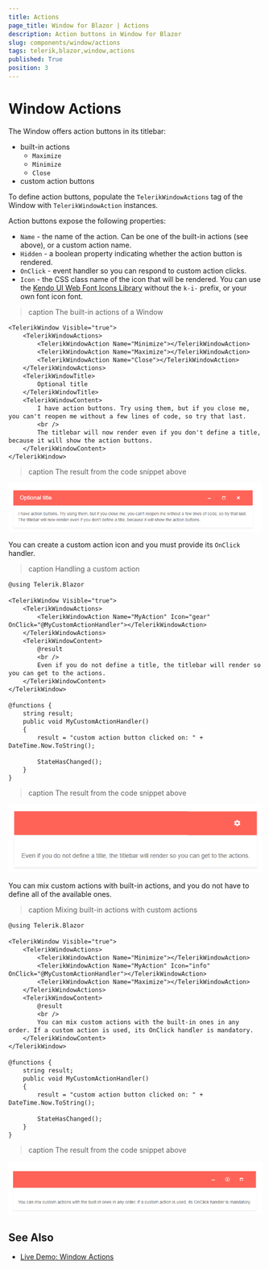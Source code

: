 ```yaml
---
title: Actions
page_title: Window for Blazor | Actions
description: Action buttons in Window for Blazor
slug: components/window/actions
tags: telerik,blazor,window,actions
published: True
position: 3
---
```


# Window Actions

The Window offers action buttons in its titlebar:

* built-in actions
    * `Maximize`
    * `Minimize`
    * `Close`
* custom action buttons

To define action buttons, populate the `TelerikWindowActions` tag of the Window with `TelerikWindowAction` instances.

Action buttons expose the following properties:

* `Name` - the name of the action. Can be one of the built-in actions (see above), or a custom action name.
* `Hidden` - a boolean property indicating whether the action button is rendered.
* `OnClick` - event handler so you can respond to custom action clicks.
* `Icon` - the CSS class name of the icon that will be rendered. You can use the [Kendo UI Web Font Icons Library](https://docs.telerik.com/kendo-ui/styles-and-layout/icons-web) without the `k-i-` prefix, or your own font icon font.


>caption The built-in actions of a Window

````CSHTML
<TelerikWindow Visible="true">
	<TelerikWindowActions>
		<TelerikWindowAction Name="Minimize"></TelerikWindowAction>
		<TelerikWindowAction Name="Maximize"></TelerikWindowAction>
		<TelerikWindowAction Name="Close"></TelerikWindowAction>
	</TelerikWindowActions>
	<TelerikWindowTitle>
	    Optional title
	</TelerikWindowTitle>
	<TelerikWindowContent>
		I have action buttons. Try using them, but if you close me, you can't reopen me without a few lines of code, so try that last.
		<br />
		The titlebar will now render even if you don't define a title, because it will show the action buttons.
	</TelerikWindowContent>
</TelerikWindow>
````

>caption The result from the code snippet above

![](images/built-in-actions.png)

You can create a custom action icon and you must provide its `OnClick` handler.

>caption Handling a custom action

````CSHTML
@using Telerik.Blazor

<TelerikWindow Visible="true">
	<TelerikWindowActions>
		<TelerikWindowAction Name="MyAction" Icon="gear" OnClick="@MyCustomActionHandler"></TelerikWindowAction>
	</TelerikWindowActions>
	<TelerikWindowContent>
		@result
		<br />
		Even if you do not define a title, the titlebar will render so you can get to the actions.
	</TelerikWindowContent>
</TelerikWindow>

@functions {
	string result;
	public void MyCustomActionHandler()
	{
		result = "custom action button clicked on: " + DateTime.Now.ToString();

		StateHasChanged();
	}
}
````

>caption The result from the code snippet above

![](images/custom-action.png)

You can mix custom actions with built-in actions, and you do not have to define all of the available ones.

>caption Mixing built-in actions with custom actions

````CSHTML
@using Telerik.Blazor

<TelerikWindow Visible="true">
	<TelerikWindowActions>
		<TelerikWindowAction Name="Minimize"></TelerikWindowAction>
		<TelerikWindowAction Name="MyAction" Icon="info" OnClick="@MyCustomActionHandler"></TelerikWindowAction>
		<TelerikWindowAction Name="Maximize"></TelerikWindowAction>
	</TelerikWindowActions>
	<TelerikWindowContent>
		@result
		<br />
		You can mix custom actions with the built-in ones in any order. If a custom action is used, its OnClick handler is mandatory.
	</TelerikWindowContent>
</TelerikWindow>

@functions {
	string result;
	public void MyCustomActionHandler()
	{
		result = "custom action button clicked on: " + DateTime.Now.ToString();

		StateHasChanged();
	}
}
````

>caption The result from the code snippet above

![](images/mixed-actions.png)


## See Also

  * [Live Demo: Window Actions](https://demos.telerik.com/blazor/window/actions)